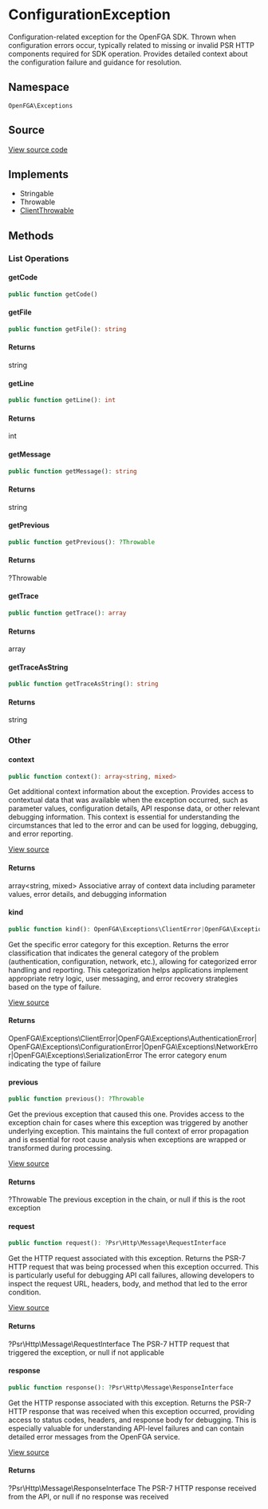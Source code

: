 # ConfigurationException

Configuration-related exception for the OpenFGA SDK. Thrown when configuration errors occur, typically related to missing or invalid PSR HTTP components required for SDK operation. Provides detailed context about the configuration failure and guidance for resolution.

## Namespace
`OpenFGA\Exceptions`

## Source
[View source code](https://github.com/evansims/openfga-php/blob/main/src/Exceptions/ConfigurationException.php)

## Implements
* Stringable
* Throwable
* [ClientThrowable](ClientThrowable.md)




## Methods

                                                                                                                                                                        
### List Operations
#### getCode


```php
public function getCode()
```





#### getFile


```php
public function getFile(): string
```




#### Returns
string

#### getLine


```php
public function getLine(): int
```




#### Returns
int

#### getMessage


```php
public function getMessage(): string
```




#### Returns
string

#### getPrevious


```php
public function getPrevious(): ?Throwable
```




#### Returns
?Throwable

#### getTrace


```php
public function getTrace(): array
```




#### Returns
array

#### getTraceAsString


```php
public function getTraceAsString(): string
```




#### Returns
string

### Other
#### context


```php
public function context(): array<string, mixed>
```

Get additional context information about the exception. Provides access to contextual data that was available when the exception occurred, such as parameter values, configuration details, API response data, or other relevant debugging information. This context is essential for understanding the circumstances that led to the error and can be used for logging, debugging, and error reporting.

[View source](https://github.com/evansims/openfga-php/blob/main/src/Exceptions/ExceptionTrait.php#L32)


#### Returns
array&lt;string, mixed&gt;
 Associative array of context data including parameter values, error details, and debugging information

#### kind


```php
public function kind(): OpenFGA\Exceptions\ClientError|OpenFGA\Exceptions\AuthenticationError|OpenFGA\Exceptions\ConfigurationError|OpenFGA\Exceptions\NetworkError|OpenFGA\Exceptions\SerializationError
```

Get the specific error category for this exception. Returns the error classification that indicates the general category of the problem (authentication, configuration, network, etc.), allowing for categorized error handling and reporting. This categorization helps applications implement appropriate retry logic, user messaging, and error recovery strategies based on the type of failure.

[View source](https://github.com/evansims/openfga-php/blob/main/src/Exceptions/ExceptionTrait.php#L40)


#### Returns
OpenFGA\Exceptions\ClientError&#124;OpenFGA\Exceptions\AuthenticationError&#124;OpenFGA\Exceptions\ConfigurationError&#124;OpenFGA\Exceptions\NetworkError&#124;OpenFGA\Exceptions\SerializationError
 The error category enum indicating the type of failure

#### previous


```php
public function previous(): ?Throwable
```

Get the previous exception that caused this one. Provides access to the exception chain for cases where this exception was triggered by another underlying exception. This maintains the full context of error propagation and is essential for root cause analysis when exceptions are wrapped or transformed during processing.

[View source](https://github.com/evansims/openfga-php/blob/main/src/Exceptions/ExceptionTrait.php#L48)


#### Returns
?Throwable
 The previous exception in the chain, or null if this is the root exception

#### request


```php
public function request(): ?Psr\Http\Message\RequestInterface
```

Get the HTTP request associated with this exception. Returns the PSR-7 HTTP request that was being processed when this exception occurred. This is particularly useful for debugging API call failures, allowing developers to inspect the request URL, headers, body, and method that led to the error condition.

[View source](https://github.com/evansims/openfga-php/blob/main/src/Exceptions/ExceptionTrait.php#L56)


#### Returns
?Psr\Http\Message\RequestInterface
 The PSR-7 HTTP request that triggered the exception, or null if not applicable

#### response


```php
public function response(): ?Psr\Http\Message\ResponseInterface
```

Get the HTTP response associated with this exception. Returns the PSR-7 HTTP response that was received when this exception occurred, providing access to status codes, headers, and response body for debugging. This is especially valuable for understanding API-level failures and can contain detailed error messages from the OpenFGA service.

[View source](https://github.com/evansims/openfga-php/blob/main/src/Exceptions/ExceptionTrait.php#L64)


#### Returns
?Psr\Http\Message\ResponseInterface
 The PSR-7 HTTP response received from the API, or null if no response was received

